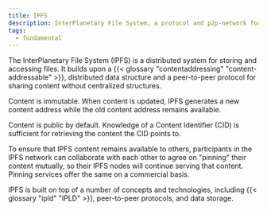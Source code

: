 ```yaml
---
title: IPFS
description: InterPlanetary File System, a protocol and p2p-network for storing and sharing data
tags:
  - fundamental
---
```


The InterPlanetary File System (IPFS) is a distributed system for storing and accessing files. It builds upon a {{< glossary "contentaddressing" "content-addressable" >}}, distributed data structure and a peer-to-peer protocol for sharing content without centralized structures. 

Content is immutable. When content is updated, IPFS generates a new content address while the old content address remains available. 

Content is public by default. Knowledge of a Content Identifier (CID) is sufficient for retrieving the content the CID points to. 

To ensure that IPFS content remains available to others, participants in the IPFS network can collaborate with each other to agree on "pinning" their content mutually, so their IPFS nodes will continue serving that content. Pinning services offer the same on a commercial basis.

IPFS is built on top of a number of concepts and technologies, including {{< glossary "ipld" "IPLD" >}}, peer-to-peer protocols, and data storage.
